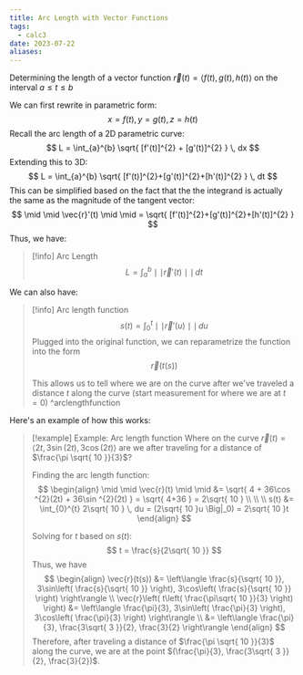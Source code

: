 ```yaml
---
title: Arc Length with Vector Functions
tags:
  - calc3
date: 2023-07-22
aliases:
---
```


Determining the length of a vector function $\vec{r}(t)= \langle f(t), g(t), h(t) \rangle$ on the interval $a \leq t \leq b$

We can first rewrite in parametric form:
$$
x = f(t), y=g(t), z=h(t)
$$
Recall the arc length of a 2D parametric curve:
$$
L = \int_{a}^{b} \sqrt{ [f'(t)]^{2} + [g'(t)]^{2} }  \, dx 
$$
Extending this to 3D: 
$$
L = \int_{a}^{b} \sqrt{ [f'(t)]^{2}+[g'(t)]^{2}+[h'(t)]^{2} } \, dt 
$$
This can be simplified based on the fact that the the integrand is actually the same as the magnitude of the tangent vector: 
$$
\mid \mid \vec{r}'(t) \mid \mid =  \sqrt{ [f'(t)]^{2}+[g'(t)]^{2}+[h'(t)]^{2} }
$$
Thus, we have:
>[!info] Arc Length
>$$
>L = \int_{a}^{b} \mid \mid \vec{r}'(t) \mid \mid \, dt 
>$$


We can also have:
>[!info] Arc length function
>$$
>s(t) = \int_{0}^{t} \mid \mid \vec{r}'(u) \mid \mid \, du 
>$$
>Plugged into the original function, we can reparametrize the function into  the form 
>$$
>\vec{r}(t(s))
>$$
>
>This allows us to tell where we are on the curve after we've traveled a distance $t$ along the curve (start measurement for where we are at $t=0$)
>^arclengthfunction

Here's an example of how this works:
>[!example] Example: Arc length function
>Where on the curve $\vec{r}(t) = \langle 2t, 3\sin(2t), 3\cos(2t) \rangle$ are we after traveling for a distance of $\frac{\pi \sqrt{ 10 }}{3}$?
>
>Finding the arc length function: 
>$$
>\begin{align}
>\mid \mid \vec{r}(t) \mid \mid &= \sqrt{ 4 + 36\cos ^{2}(2t) + 36\sin ^{2}(2t) } = \sqrt{ 4+36 } = 2\sqrt{ 10 } \\ \\  \\
> s(t) &= \int_{0}^{t} 2\sqrt{ 10 } \, du = (2\sqrt{ 10 }u \Big|_0) = 2\sqrt{ 10 }t 
>\end{align}
>$$
>
>Solving for $t$ based on $s(t)$: 
>$$
>t = \frac{s}{2\sqrt{ 10 }}
>$$
>Thus, we have 
>$$
>\begin{align}
>\vec{r}(t(s)) &= \left\langle  \frac{s}{\sqrt{ 10 }}, 3\sin\left( \frac{s}{\sqrt{ 10 }} \right), 3\cos\left( \frac{s}{\sqrt{ 10 }} \right)  \right\rangle \\
>\vec{r}\left( t\left( \frac{\pi\sqrt{ 10 }}{3} \right) \right) &= \left\langle  \frac{\pi}{3}, 3\sin\left( \frac{\pi}{3} \right), 3\cos\left( \frac{\pi}{3} \right)  \right\rangle  \\
>&= \left\langle  \frac{\pi}{3}, \frac{3\sqrt{ 3 }}{2}, \frac{3}{2}  \right\rangle 
>\end{align}
>$$
> Therefore, after traveling a distance of  $\frac{\pi \sqrt{ 10 }}{3}$ along the curve, we are at the point $(\frac{\pi}{3}, \frac{3\sqrt{ 3 }}{2}, \frac{3}{2})$.









